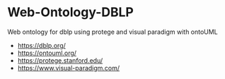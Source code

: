 # Web-Ontology-DBLP
Web ontology for dblp using protege and visual paradigm with ontoUML 
* https://dblp.org/
* https://ontouml.org/
* https://protege.stanford.edu/
* https://www.visual-paradigm.com/
